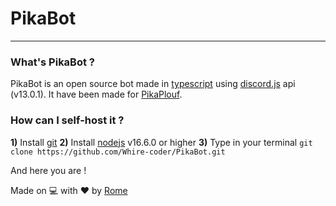 # PikaBot
---

### What's PikaBot ?
PikaBot is an open source bot made in [typescript](https://fr.wikipedia.org/wiki/TypeScript) using [discord.js](https://discord.js.org/#/) api (v13.0.1). It have been made for [PikaPlouf](https://discord.gg/jzArATVh6P).

### How can I self-host it ?
**1)** Install [git](https://git-scm.com/downloads)
**2)** Install [nodejs](https://nodejs.org/en/download/current/) v16.6.0 or higher
**3)** Type in your terminal `git clone https://github.com/Whire-coder/PikaBot.git`

And here you are !

Made on 💻 with ❤️ by [Rome](https://discord.com/users/709481084286533773)